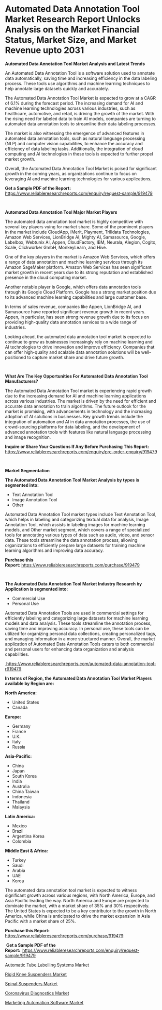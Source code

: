 <p><h1>Automated Data Annotation Tool Market Research Report Unlocks Analysis on the Market Financial Status, Market Size, and Market Revenue upto 2031</h1></p><p><strong>Automated Data Annotation Tool Market Analysis and Latest Trends</strong></p>
<p><p>An Automated Data Annotation Tool is a software solution used to annotate data automatically, saving time and increasing efficiency in the data labeling process. These tools use algorithms and machine learning techniques to help annotate large datasets quickly and accurately.</p><p>The Automated Data Annotation Tool Market is expected to grow at a CAGR of 6.1% during the forecast period. The increasing demand for AI and machine learning technologies across various industries, such as healthcare, automotive, and retail, is driving the growth of the market. With the rising need for labeled data to train AI models, companies are turning to automated data annotation tools to streamline their data labeling processes.</p><p>The market is also witnessing the emergence of advanced features in automated data annotation tools, such as natural language processing (NLP) and computer vision capabilities, to enhance the accuracy and efficiency of data labeling tasks. Additionally, the integration of cloud computing and AI technologies in these tools is expected to further propel market growth.</p><p>Overall, the Automated Data Annotation Tool Market is poised for significant growth in the coming years, as organizations continue to focus on leveraging AI and machine learning technologies for various applications.</p></p>
<p><strong>Get a Sample PDF of the Report:&nbsp;</strong> <a href="https://www.reliableresearchreports.com/enquiry/request-sample/919479">https://www.reliableresearchreports.com/enquiry/request-sample/919479</a></p>
<p>&nbsp;</p>
<p><strong>Automated Data Annotation Tool Major Market Players</strong></p>
<p><p>The automated data annotation tool market is highly competitive with several key players vying for market share. Some of the prominent players in the market include CloudApp, iMerit, Playment, Trilldata Technologies, Amazon Web Services, LionBridge AI, Mighty AI, Samasource, Google, Labelbox, Webtunix AI, Appen, CloudFactory, IBM, Neurala, Alegion, Cogito, Scale, Clickworker GmbH, MonkeyLearn, and Hive.</p><p>One of the key players in the market is Amazon Web Services, which offers a range of data annotation and machine learning services through its Amazon SageMaker platform. Amazon Web Services has seen significant market growth in recent years due to its strong reputation and established presence in the cloud computing market.</p><p>Another notable player is Google, which offers data annotation tools through its Google Cloud Platform. Google has a strong market position due to its advanced machine learning capabilities and large customer base.</p><p>In terms of sales revenue, companies like Appen, LionBridge AI, and Samasource have reported significant revenue growth in recent years. Appen, in particular, has seen strong revenue growth due to its focus on providing high-quality data annotation services to a wide range of industries.</p><p>Looking ahead, the automated data annotation tool market is expected to continue to grow as businesses increasingly rely on machine learning and AI technologies to drive innovation and improve efficiency. Companies that can offer high-quality and scalable data annotation solutions will be well-positioned to capture market share and drive future growth.</p></p>
<p>&nbsp;</p>
<p><strong>What Are The Key Opportunities For Automated Data Annotation Tool Manufacturers?</strong></p>
<p><p>The Automated Data Annotation Tool market is experiencing rapid growth due to the increasing demand for AI and machine learning applications across various industries. The market is driven by the need for efficient and accurate data annotation to train algorithms. The future outlook for the market is promising, with advancements in technology and the increasing adoption of AI solutions in businesses. Key growth trends include the integration of automation and AI in data annotation processes, the use of crowd-sourcing platforms for data labeling, and the development of advanced annotation tools with features like natural language processing and image recognition.</p></p>
<p><strong>Inquire or Share Your Questions If Any Before Purchasing This Report:</strong> <a href="https://www.reliableresearchreports.com/enquiry/pre-order-enquiry/919479">https://www.reliableresearchreports.com/enquiry/pre-order-enquiry/919479</a></p>
<p>&nbsp;</p>
<p><strong>Market Segmentation</strong></p>
<p><strong>The Automated Data Annotation Tool Market Analysis by types is segmented into:</strong></p>
<p><ul><li>Text Annotation Tool</li><li>Image Annotation Tool</li><li>Other</li></ul></p>
<p><p>Automated Data Annotation Tool market types include Text Annotation Tool, which helps in labeling and categorizing textual data for analysis, Image Annotation Tool, which assists in labeling images for machine learning models, and Other market segment, which covers a range of specialized tools for annotating various types of data such as audio, video, and sensor data. These tools streamline the data annotation process, allowing organizations to efficiently prepare large datasets for training machine learning algorithms and improving data accuracy.</p></p>
<p><strong>Purchase this Report:&nbsp;</strong><a href="https://www.reliableresearchreports.com/purchase/919479">https://www.reliableresearchreports.com/purchase/919479</a></p>
<p>&nbsp;</p>
<p><strong>The Automated Data Annotation Tool Market Industry Research by Application is segmented into:</strong></p>
<p><ul><li>Commercial Use</li><li>Personal Use</li></ul></p>
<p><p>Automated Data Annotation Tools are used in commercial settings for efficiently labeling and categorizing large datasets for machine learning models and data analysis. These tools streamline the annotation process, saving time and improving accuracy. In personal use, these tools can be utilized for organizing personal data collections, creating personalized tags, and managing information in a more structured manner. Overall, the market application of Automated Data Annotation Tools caters to both commercial and personal users for enhancing data organization and analysis capabilities.</p></p>
<p><a href="https://www.reliableresearchreports.com/automated-data-annotation-tool-r919479">&nbsp;https://www.reliableresearchreports.com/automated-data-annotation-tool-r919479</a></p>
<p><strong>In terms of Region, the Automated Data Annotation Tool Market Players available by Region are:</strong></p>
<p>
    <p> <strong> North America: </strong>
        <ul>
            <li>United States</li>
            <li>Canada</li>
        </ul>
        </p> 
    <p> <strong> Europe: </strong>
        <ul>
            <li>Germany</li>
            <li>France</li>
            <li>U.K.</li>
            <li>Italy</li>
            <li>Russia</li>
        </ul>
        </p> 
    <p> <strong> Asia-Pacific: </strong>
        <ul>
            <li>China</li>
            <li>Japan</li>
            <li>South Korea</li>
            <li>India</li>
            <li>Australia</li>
            <li>China Taiwan</li>
            <li>Indonesia</li>
            <li>Thailand</li>
            <li>Malaysia</li>
        </ul>
        </p> 
    <p> <strong> Latin America: </strong>
        <ul>
            <li>Mexico</li>
            <li>Brazil</li>
            <li>Argentina Korea</li>
            <li>Colombia</li>
        </ul>
        </p> 
    <p> <strong> Middle East & Africa: </strong>
        <ul>
            <li>Turkey</li>
            <li>Saudi</li>
            <li>Arabia</li>
            <li>UAE</li>
            <li>Korea</li>
        </ul>
    </p>
    </p>
<p><p>The automated data annotation tool market is expected to witness significant growth across various regions, with North America, Europe, and Asia Pacific leading the way. North America and Europe are projected to dominate the market, with a market share of 35% and 30% respectively. The United States is expected to be a key contributor to the growth in North America, while China is anticipated to drive the market expansion in Asia Pacific with a market share of 25%.</p></p>
<p><strong>Purchase this Report: </strong><a href="https://www.reliableresearchreports.com/purchase/919479">https://www.reliableresearchreports.com/purchase/919479</a></p>
<p>&nbsp;<strong>Get a Sample PDF of the Report:&nbsp;&nbsp;</strong><a href="https://www.reliableresearchreports.com/enquiry/request-sample/919479">https://www.reliableresearchreports.com/enquiry/request-sample/919479</a></p>
<p><strong></strong></p>
<p><p><a href="https://github.com/gracielawharr/Market-Research-Report-List-1/blob/main/automatic-tube-labelling-systems-market.md">Automatic Tube Labelling Systems Market</a></p><p><a href="https://www.linkedin.com/pulse/rigid-knee-suspenders-market-size-cagr-trends-2024-2030-see-market-ttvyf">Rigid Knee Suspenders Market</a></p><p><a href="https://www.linkedin.com/pulse/spinal-suspenders-market-size-trends-complete-industry-k72lf">Spinal Suspenders Market</a></p><p><a href="https://github.com/JennyferFeil2023/Market-Research-Report-List-1/blob/main/coronavirus-diagnostics-market.md">Coronavirus Diagnostics Market</a></p><p><a href="https://medium.com/@aidalakin1908/marketing-automation-software-market-furnishes-information-on-market-share-market-trends-and-f3dd67bb8bd4">Marketing Automation Software Market</a></p></p>